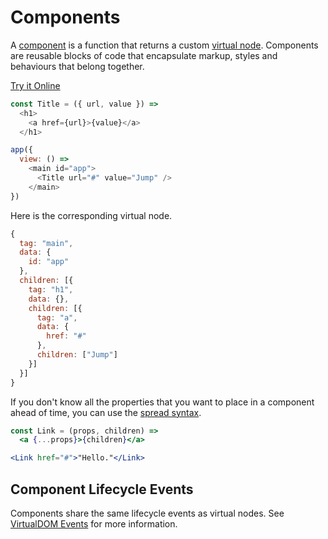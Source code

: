# Components

A [component](/docs/api.md#component) is a function that returns a custom [virtual node](/docs/virtual-nodes.md). Components are reusable blocks of code that encapsulate markup, styles and behaviours that belong together.

[Try it Online](https://codepen.io/hyperapp/pen/WRWbKw?editors=0010)

```js
const Title = ({ url, value }) =>
  <h1>
    <a href={url}>{value}</a>
  </h1>

app({
  view: () =>
    <main id="app">
      <Title url="#" value="Jump" />
    </main>
})
```

Here is the corresponding virtual node.

```js
{
  tag: "main",
  data: {
    id: "app"
  },
  children: [{
    tag: "h1",
    data: {},
    children: [{
      tag: "a",
      data: {
        href: "#"
      },
      children: ["Jump"]
    }]
  }]
}
```

If you don't know all the properties that you want to place in a component ahead of time, you can use the [spread syntax](https://developer.mozilla.org/en-US/docs/Web/JavaScript/Reference/Operators/Spread_operator).

```jsx
const Link = (props, children) =>
  <a {...props}>{children}</a>

<Link href="#">"Hello."</Link>
```

## Component Lifecycle Events

Components share the same lifecycle events as virtual nodes. See [VirtualDOM Events](/docs/vdom-events.md) for more information.

